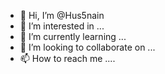 - 👋 Hi, I’m @Hus5nain
- 👀 I’m interested in ...
- 🌱 I’m currently learning ...
- 💞️ I’m looking to collaborate on ...
- 📫 How to reach me ....
<!---
Hus5nain/Hus5nain is a ✨ special ✨ repository because its `README.md` (this file) appears on your GitHub profile.
You can click the Preview link to take a look at your changes.
--->
